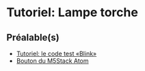 # Tutoriel: Lampe torche

## Préalable(s)

- [Tutoriel: le code test «Blink»](/m5stack/atom/tutoriel/blink.md)
- [Bouton du M5Stack Atom](/m5stack/atom/bouton.md)
